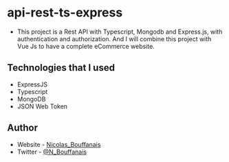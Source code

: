 # api-rest-ts-express
- This project is a Rest API with Typescript, Mongodb and Express.js, with authentication and authorization. And I will combine this project with Vue Js to have a complete eCommerce website.

## Technologies that I used

- ExpressJS
- Typescript
- MongoDB
- JSON Web Token




## Author

- Website - [Nicolas_Bouffanais](https://nicolas-bouffanais.vercel.app/src/index.html)
- Twitter - [@N_Bouffanais](https://twitter.com/N_Bouffanais)